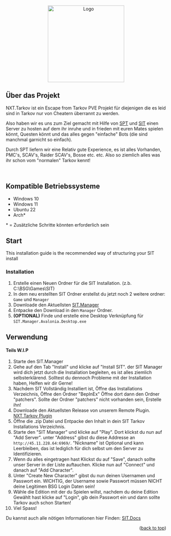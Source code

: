 <a name="readme-top"></a>

<!-- PROJECT LOGO -->
<br />
<div align="center">
  <a>
    <img src="https://github.com/stayintarkov/SIT.Manager.Avalonia/blob/master/SIT.Manager/Assets/sit-logo-5.png?raw=true" alt="Logo" height="240">
  </a>
</div>

<!-- ABOUT THE PROJECT -->
## Über das Projekt

NXT.Tarkov ist ein Escape from Tarkov PVE Projekt für diejenigen die es leid sind in Tarkov nur von Cheatern überrannt zu werden.<p>
Also haben wir es uns zum Ziel gemacht mit Hilfe von [SPT](https://sp-tarkov.com/) und [SIT](https://docs.stayintarkov.com/en/index.html) einen Server zu hosten auf dem ihr inruhe und in frieden
mit euren Mates spielen könnt, Questen könnt und das alles gegen "einfache" Bots (die sind manchmal garnicht so einfach).<p>
Durch SPT liefern wir eine Relativ gute Experience, es ist alles Vorhanden, PMC's, SCAV's, Raider SCAV's, Bosse etc. etc. Also so ziemlich alles was ihr schon vom "normalen" Tarkov kennt!<p>

<br>

## Kompatible Betriebssysteme

* Windows 10
* Windows 11
* Ubuntu 22
 * Arch*

\* = Zusätzliche Schritte könnten erforderlich sein

<!-- GETTING STARTED -->
## Start

This installation guide is the recommended way of structuring your SIT install

### Installation

1. Erstelle einen Neuen Ordner für die SIT Installation. (z.b. C:\BSG\Games\SIT)
2. In dem neu erstellten SIT Ordner erstellst du jetzt noch 2 weitere ordner: `Game` und `Manager`
3. Downloade den Aktuellsten [SIT.Manager](https://github.com/stayintarkov/SIT.Manager.Avalonia/releases/latest)
4. Entpacke den Download in den `Manager` Ordner.
5. <b>(OPTIONAL)</b> Finde und erstelle eine Desktop Verknüpfung für `SIT.Manager.Avalonia.Desktop.exe`


<!-- USAGE -->
## Verwendung
#### Teils W.I.P
1. Starte den SIT.Manager
2. Gehe auf den Tab "Install" und klicke auf "Install SIT". der SIT Manager wird dich jetzt durch die Installation begleiten, es ist alles ziemlich selbsterklärend. Solltest du dennoch Probleme mit der Installation haben, Helfen wir dir Gerne!
3. Nachdem SIT Vollständig Installiert ist, Öffne das Installations Verzeichnis, Öffne den Ordner "BepInEx" Öffne dort dann den Ordner "patchers". Sollte der Ordner "patchers" nicht vorhanden sein, Erstelle ihn!
4. Downloade den Aktuellsten Release von unserem Remote Plugin. [NXT.Tarkov Plugin](https://github.com/xRiddiK/NXT.Tarkov/releases)
5. Öffne die .zip Datei und Entpacke den Inhalt in dein SIT Tarkov Installations Verzeichnis.
6. Starte den "SIT Manager" und klicke auf "Play". Dort klickst du nun auf "Add Server". unter "Address" gibst du diese Addresse an `http://45.11.228.64:6969/`. "Nickname" ist Optional und kann Leerbleiben, das ist lediglich für dich selbst um den Server zu Identifizieren.
7. Wenn du alles eingetragen hast Klickst du auf "Save", danach sollte unser Server in der Liste auftauchen. Klicke nun auf "Connect" und danach auf "Add Character".
8. Unter "Create New Character" gibst du nun deinen Usernamen und Passwort ein. WICHTIG, der Username sowie Passwort müssen NICHT deine Legitimen BSG Login Daten sein!
9. Wähle die Edition mit der du Spielen willst, nachdem du deine Edition Gewählt hast klicke auf "Login", gib dein Passwort ein und dann sollte Tarkov auch schon Starten!
10. Viel Spass!


Du kannst auch alle nötigen Informationen hier Finden: [SIT.Docs](https://docs.stayintarkov.com)

<!--_For questions about usage and support please refer to the [SIT Discord](https://discord.gg/f4CN4n3nP2) for now_-->


<p align="right">(<a href="#readme-top">back to top</a>)</p>
